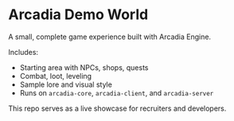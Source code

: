 # Arcadia Demo World

A small, complete game experience built with Arcadia Engine.

Includes:
- Starting area with NPCs, shops, quests
- Combat, loot, leveling
- Sample lore and visual style
- Runs on `arcadia-core`, `arcadia-client`, and `arcadia-server`

This repo serves as a live showcase for recruiters and developers.
